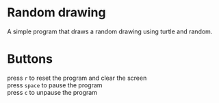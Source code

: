 # Random drawing
A simple program that draws a random drawing using turtle and random.
# Buttons
press `r` to reset the program and clear the screen    
press `space` to pause the program    
press `c` to unpause the program  
